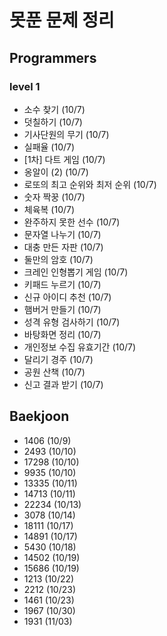 # 못푼 문제 정리

## Programmers
### level 1
- 소수 찾기 (10/7)
- 덧칠하기 (10/7)
- 기사단원의 무기 (10/7)
- 실패율 (10/7)
- [1차] 다트 게임 (10/7)
- 옹알이 (2) (10/7)
- 로또의 최고 순위와 최저 순위 (10/7)
- 숫자 짝꿍 (10/7)
- 체육복 (10/7)
- 완주하지 못한 선수 (10/7)
- 문자열 나누기 (10/7)
- 대충 만든 자판 (10/7)
- 둘만의 암호 (10/7)
- 크레인 인형뽑기 게임 (10/7)
- 키패드 누르기 (10/7)
- 신규 아이디 추천 (10/7)
- 햄버거 만들기 (10/7)
- 성격 유형 검사하기 (10/7)
- 바탕화면 정리 (10/7)
- 개인정보 수집 유효기간 (10/7)
- 달리기 경주 (10/7)
- 공원 산책 (10/7)
- 신고 결과 받기 (10/7)

## Baekjoon
- 1406 (10/9)
- 2493 (10/10)
- 17298 (10/10)
- 9935 (10/10)
- 13335 (10/11)
- 14713 (10/11)
- 22234 (10/13)
- 3078 (10/14)
- 18111 (10/17)
- 14891 (10/17)
- 5430 (10/18)
- 14502 (10/19)
- 15686 (10/19)
- 1213 (10/22)
- 2212 (10/23)
- 1461 (10/23)
- 1967 (10/30)
- 1931 (11/03)
